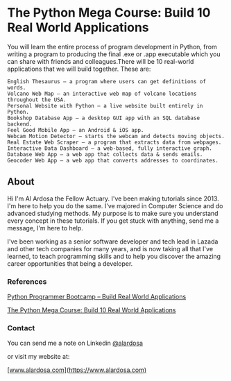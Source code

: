 # The Python Mega Course: Build 10 Real World Applications

You will learn the entire process of program development in Python, from writing a program to producing the final .exe or .app executable which you can share with friends and colleagues.There will be 10 real-world applications that we will build together. These are:

    English Thesaurus – a program where users can get definitions of words.
    Volcano Web Map – an interactive web map of volcano locations throughout the USA.
    Personal Website with Python – a live website built entirely in Python.
    Bookshop Database App – a desktop GUI app with an SQL database backend.
    Feel Good Mobile App – an Android & iOS app.
    Webcam Motion Detector – starts the webcam and detects moving objects.
    Real Estate Web Scraper – a program that extracts data from webpages.
    Interactive Data Dashboard – a web-based, fully interactive graph.
    Database Web App – a web app that collects data & sends emails.
    Geocoder Web App – a web app that converts addresses to coordinates.

## About
Hi I'm Al Ardosa the Fellow Actuary. I've been making tutorials since 2013. I'm here to help you do the same. I've majored in Computer Science and do advanced studying methods. My purpose is to make sure you understand every concept in these tutorials. If you get stuck with anything, send me a message, I'm here to help.

I've been working as a senior software developer and tech lead in Lazada and other tech companies for many years, and is now taking all that I've learned, to teach programming skills and to help you discover the amazing career opportunities that being a developer.

### References
[Python Programmer Bootcamp – Build Real World Applications](https://www.alardosa.com/python-programmer-mega-course/)

[The Python Mega Course: Build 10 Real World Applications ](https://www.udemy.com/course/the-python-mega-course/)

### Contact
You can send me a note on Linkedin [@alardosa](https://www.linkedin.com/in/alardosa/)

or visit my website at:

[www.alardosa.com](https://www.alardosa.com)